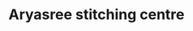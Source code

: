 ---
title: "Aryasree stitching centre"
url: /kollam/aryasree-stitching-centre/
shop: Schneiderei
---